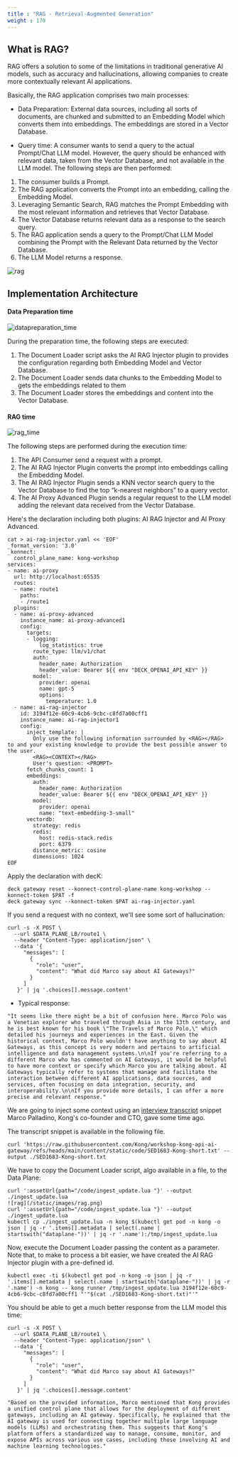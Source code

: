 ```yaml
---
title : "RAG - Retrieval-Augmented Generation"
weight : 170
---
```


## What is RAG?

RAG offers a solution to some of the limitations in traditional generative AI models, such as accuracy and hallucinations, allowing companies to create more contextually relevant AI applications.

Basically, the RAG application comprises two main processes:

* Data Preparation: External data sources, including all sorts of documents, are chunked and submitted to an Embedding Model which converts them into embeddings. The embeddings are stored in a Vector Database.

* Query time: A consumer wants to send a query to the actual Prompt/Chat LLM model. However, the query should be enhanced with relevant data, taken from the Vector Database, and not available in the LLM model. The following steps are then performed:
1. The consumer builds a Prompt.
2. The RAG application converts the Prompt into an embedding, calling the Embedding Model.
3. Leveraging Semantic Search, RAG matches the Prompt Embedding with the most relevant information and retrieves that Vector Database.
4. The Vector Database returns relevant data as a response to the search query.
5. The RAG application sends a query to the Prompt/Chat LLM Model combining the Prompt with the Relevant Data returned by the Vector Database.
6. The LLM Model returns a response.


![rag](/static/images/rag.png)


## Implementation Architecture

#### Data Preparation time

![datapreparation_time](/static/images/rag_data_preparation_time.png)

During the preparation time, the following steps are executed:
1. The Document Loader script asks the AI RAG Injector plugin to provides the configuration regarding both Embedding Model and Vector Database.
2. The Document Loader sends data chunks to the Embedding Model to gets the embeddings related to them
3. The Document Loader stores the embeddings and content into the Vector Database.


#### RAG time

![rag_time](/static/images/rag_time.png)

The following steps are performed during the execution time:
1. The API Consumer send a request with a prompt.
2. The AI RAG Injector Plugin converts the prompt into embeddings calling the Embedding Model.
3. The AI RAG Injector Plugin sends a KNN vector search query to the Vector Database to find the top “k-nearest neighbors” to a query vector.
4. The AI Proxy Advanced Plugin sends a regular request to the LLM model adding the relevant data received from the Vector Database.

Here's the declaration including both plugins: AI RAG Injector and AI Proxy Advanced.

```
cat > ai-rag-injector.yaml << 'EOF'
_format_version: '3.0'
_konnect:
  control_plane_name: kong-workshop
services:
- name: ai-proxy
  url: http://localhost:65535
  routes:
  - name: route1
    paths:
    - /route1
  plugins:
  - name: ai-proxy-advanced
    instance_name: ai-proxy-advanced1
    config:
      targets:
      - logging:
          log_statistics: true
        route_type: llm/v1/chat
        auth:
          header_name: Authorization
          header_value: Bearer ${{ env "DECK_OPENAI_API_KEY" }}
        model:
          provider: openai
          name: gpt-5
          options:
            temperature: 1.0
  - name: ai-rag-injector
    id: 3194f12e-60c9-4cb6-9cbc-c8fd7a00cff1
    instance_name: ai-rag-injector1
    config:
      inject_template: |
        Only use the following information surrounded by <RAG></RAG> to and your existing knowledge to provide the best possible answer to the user.
        <RAG><CONTEXT></RAG>
        User's question: <PROMPT>
      fetch_chunks_count: 1
      embeddings:
        auth:
          header_name: Authorization
          header_value: Bearer ${{ env "DECK_OPENAI_API_KEY" }}
        model:
          provider: openai
          name: "text-embedding-3-small"
      vectordb:
        strategy: redis
        redis:
          host: redis-stack.redis
          port: 6379
        distance_metric: cosine
        dimensions: 1024
EOF
```


Apply the declaration with decK:
```
deck gateway reset --konnect-control-plane-name kong-workshop --konnect-token $PAT -f
deck gateway sync --konnect-token $PAT ai-rag-injector.yaml
```


If you send a request with no context, we'll see some sort of hallucination:
```
curl -s -X POST \
  --url $DATA_PLANE_LB/route1 \
  --header "Content-Type: application/json" \
  --data '{
     "messages": [
       {
         "role": "user",
         "content": "What did Marco say about AI Gateways?"
       }
     ]
   }' | jq '.choices[].message.content'
```

* Typical response:
```
"It seems like there might be a bit of confusion here. Marco Polo was a Venetian explorer who traveled through Asia in the 13th century, and he is best known for his book \"The Travels of Marco Polo,\" which detailed his journeys and experiences in the East. Given the historical context, Marco Polo wouldn't have anything to say about AI Gateways, as this concept is very modern and pertains to artificial intelligence and data management systems.\n\nIf you're referring to a different Marco who has commented on AI Gateways, it would be helpful to have more context or specify which Marco you are talking about. AI Gateways typically refer to systems that manage and facilitate the interaction between different AI applications, data sources, and services, often focusing on data integration, security, and interoperability.\n\nIf you provide more details, I can offer a more precise and relevant response."
```

We are going to inject some context using an [interview transcript](https://softwareengineeringdaily.com/2024/06/20/its-apis-all-the-way-down-with-marco-palladino/) snippet Marco Palladino, Kong's co-founder and CTO, gave some time ago.

The transcript snippet is available in the following file.

```
curl 'https://raw.githubusercontent.com/Kong/workshop-kong-api-ai-gateway/refs/heads/main/content/static/code/SED1683-Kong-short.txt' --output ./SED1683-Kong-short.txt
```

We have to copy the Document Loader script, algo available in a file, to the Data Plane:

```
curl ':assetUrl{path="/code/ingest_update.lua "}' --output ./ingest_update.lua
![rag](/static/images/rag.png)
curl ':assetUrl{path="/code/ingest_update.lua "}' --output ./ingest_update.lua
kubectl cp ./ingest_update.lua -n kong $(kubectl get pod -n kong -o json | jq -r '.items[].metadata | select(.name | startswith("dataplane-"))' | jq -r '.name'):/tmp/ingest_update.lua
```

Now, execute the Document Loader passing the content as a parameter. Note that, to make to process a bit easier, we have created the AI RAG Injector plugin with a pre-defined id.

```
kubectl exec -ti $(kubectl get pod -n kong -o json | jq -r '.items[].metadata | select(.name | startswith("dataplane-"))' | jq -r '.name') -n kong -- kong runner /tmp/ingest_update.lua 3194f12e-60c9-4cb6-9cbc-c8fd7a00cff1 "'"$(cat ./SED1683-Kong-short.txt)"'"
```


You should be able to get a much better response from the LLM model this time:

```
curl -s -X POST \
  --url $DATA_PLANE_LB/route1 \
  --header "Content-Type: application/json" \
  --data '{
     "messages": [
       {
         "role": "user",
         "content": "What did Marco say about AI Gateways?"
       }
     ]
   }' | jq '.choices[].message.content'
```


```
"Based on the provided information, Marco mentioned that Kong provides a unified control plane that allows for the deployment of different gateways, including an AI gateway. Specifically, he explained that the AI gateway is used for connecting together multiple large language models (LLMs) and orchestrating them. This suggests that Kong's platform offers a standardized way to manage, consume, monitor, and expose APIs across various use cases, including those involving AI and machine learning technologies."
```


